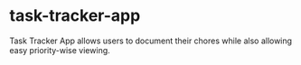 # task-tracker-app
Task Tracker App allows users to document their chores while also allowing easy priority-wise viewing.
